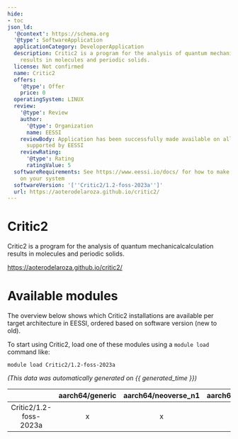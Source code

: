 ```yaml
---
hide:
- toc
json_ld:
  '@context': https://schema.org
  '@type': SoftwareApplication
  applicationCategory: DeveloperApplication
  description: Critic2 is a program for the analysis of quantum mechanicalcalculation
    results in molecules and periodic solids.
  license: Not confirmed
  name: Critic2
  offers:
    '@type': Offer
    price: 0
  operatingSystem: LINUX
  review:
    '@type': Review
    author:
      '@type': Organization
      name: EESSI
    reviewBody: Application has been successfully made available on all architectures
      supported by EESSI
    reviewRating:
      '@type': Rating
      ratingValue: 5
  softwareRequirements: See https://www.eessi.io/docs/ for how to make EESSI available
    on your system
  softwareVersion: '[''Critic2/1.2-foss-2023a'']'
  url: https://aoterodelaroza.github.io/critic2/
---
```


Critic2
=======


Critic2 is a program for the analysis of quantum mechanicalcalculation results in molecules and periodic solids.

https://aoterodelaroza.github.io/critic2/
# Available modules


The overview below shows which Critic2 installations are available per target architecture in EESSI, ordered based on software version (new to old).

To start using Critic2, load one of these modules using a `module load` command like:

```shell
module load Critic2/1.2-foss-2023a
```

*(This data was automatically generated on {{ generated_time }})*  

| |aarch64/generic|aarch64/neoverse_n1|aarch64/neoverse_v1|aarch64/nvidia/grace|x86_64/generic|x86_64/amd/zen2|x86_64/amd/zen3|x86_64/amd/zen4|x86_64/intel/haswell|x86_64/intel/sapphirerapids|x86_64/intel/skylake_avx512|
| :---: | :---: | :---: | :---: | :---: | :---: | :---: | :---: | :---: | :---: | :---: | :---: |
|Critic2/1.2-foss-2023a|x|x|x|x|x|x|x|x|x|x|x|
